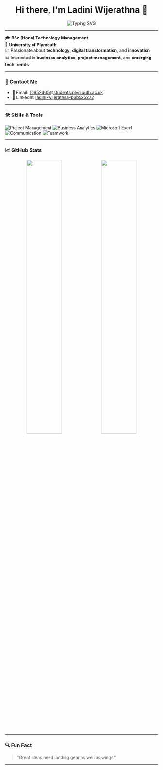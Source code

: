 <h1 align="center">Hi there, I'm Ladini Wijerathna 👋</h1>

<p align="center">
  <img src="https://readme-typing-svg.herokuapp.com?font=Fira+Code&size=22&pause=1000&color=6C63FF&center=true&vCenter=true&width=435&lines=Technology+Management+Undergraduate;Passionate+about+Innovation+%26+Tech;Project+Management+%7C+Business+Analytics" alt="Typing SVG" />
</p>

---

🎓 **BSc (Hons) Technology Management**  
📍 **University of Plymouth**  
📈 Passionate about **technology**, **digital transformation**, and **innovation**  
📊 Interested in **business analytics**, **project management**, and **emerging tech trends**

---

### 💼 Contact Me

- 📧 Email: [10952405@students.plymouth.ac.uk](mailto:10952405@students.plymouth.ac.uk)  
- 💼 LinkedIn: [ladini-wijerathna-b6b525272](https://www.linkedin.com/in/ladini-wijerathna-b6b525272/)

---

### 🛠️ Skills & Tools

![Project Management](https://img.shields.io/badge/-Project%20Management-blueviolet)
![Business Analytics](https://img.shields.io/badge/-Business%20Analytics-9cf)
![Microsoft Excel](https://img.shields.io/badge/-MS%20Excel-success)
![Communication](https://img.shields.io/badge/-Communication-lightgrey)
![Teamwork](https://img.shields.io/badge/-Teamwork-critical)

---

### 📈 GitHub Stats

<p align="center">
  <img src="https://github-readme-stats.vercel.app/api?username=ladiniwijerathna&show_icons=true&theme=tokyonight&hide_border=true" width="48%"/>
  <img src="https://github-readme-streak-stats.herokuapp.com/?user=ladiniwijerathna&theme=tokyonight&hide_border=true" width="48%"/>
</p>

---

### 🔍 Fun Fact

> "Great ideas need landing gear as well as wings."

---

